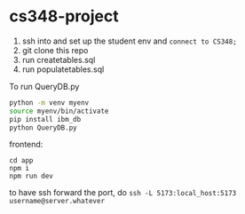 # cs348-project

1. ssh into and set up the student env and ``connect to CS348;``
2. git clone this repo
3. run createtables.sql
4. run populatetables.sql


To run QueryDB.py

```bash
python -m venv myenv
source myenv/bin/activate
pip install ibm_db
python QueryDB.py
```

frontend:
```
cd app
npm i
npm run dev
```

to have ssh forward the port, do
`ssh -L 5173:local_host:5173 username@server.whatever`
